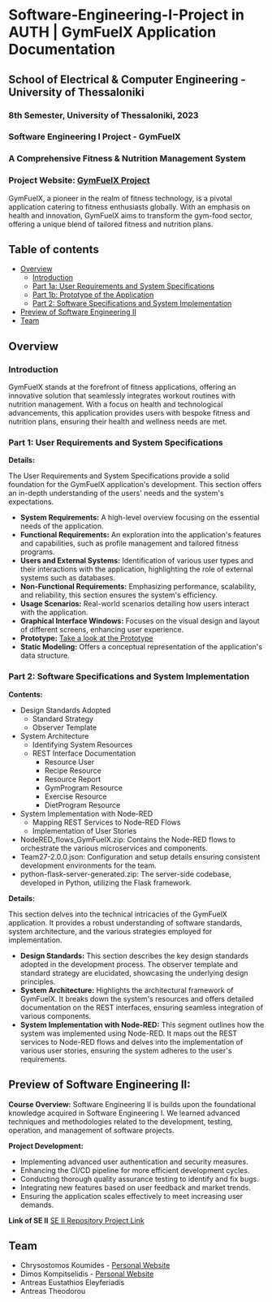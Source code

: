 # Software-Engineering-I-Project in AUTH | GymFuelX Application Documentation

## School of Electrical & Computer Engineering - University of Thessaloniki

### 8th Semester, University of Thessaloniki, 2023

### Software Engineering I Project - GymFuelX

### A Comprehensive Fitness & Nutrition Management System

### Project Website: [GymFuelX Project](https://chryskoum.github.io/SE1-Project-GymFuelX/)

GymFuelX, a pioneer in the realm of fitness technology, is a pivotal application catering to fitness enthusiasts globally. With an emphasis on health and innovation, GymFuelX aims to transform the gym-food sector, offering a unique blend of tailored fitness and nutrition plans.

## Table of contents

- [Overview](#overview)
  - [Introduction](#introduction)
  - [Part 1a: User Requirements and System Specifications](#part-1-user-requirements-and-system-specifications)
  - [Part 1b: Prototype of the Application](https://chryskoum.github.io/Software-Engineering-I-Project)
  - [Part 2: Software Specifications and System Implementation](#part-2-software-specifications-and-system-implementation)
- [Preview of Software Engineering II](#preview-of-software-engineering-ii)
- [Team](#team)

## Overview

### Introduction

GymFuelX stands at the forefront of fitness applications, offering an innovative solution that seamlessly integrates workout routines with nutrition management. With a focus on health and technological advancements, this application provides users with bespoke fitness and nutrition plans, ensuring their health and wellness needs are met.

### Part 1: User Requirements and System Specifications

**Details:**

The User Requirements and System Specifications provide a solid foundation for the GymFuelX application's development. This section offers an in-depth understanding of the users' needs and the system's expectations.

- **System Requirements:** A high-level overview focusing on the essential needs of the application.
- **Functional Requirements:** An exploration into the application's features and capabilities, such as profile management and tailored fitness programs.
- **Users and External Systems:** Identification of various user types and their interactions with the application, highlighting the role of external systems such as databases.
- **Non-Functional Requirements:** Emphasizing performance, scalability, and reliability, this section ensures the system's efficiency.
- **Usage Scenarios:** Real-world scenarios detailing how users interact with the application.
- **Graphical Interface Windows:** Focuses on the visual design and layout of different screens, enhancing user experience.
- **Prototype:** [Take a look at the Prototype](https://chryskoum.github.io/SE1-Project-GymFuelX/)
- **Static Modeling:** Offers a conceptual representation of the application's data structure.

### Part 2: Software Specifications and System Implementation

**Contents:**

- Design Standards Adopted
  - Standard Strategy
  - Observer Template
- System Architecture
  - Identifying System Resources
  - REST Interface Documentation
    - Resource User
    - Recipe Resource
    - Resource Report
    - GymProgram Resource
    - Exercise Resource
    - DietProgram Resource
- System Implementation with Node-RED
  - Mapping REST Services to Node-RED Flows
  - Implementation of User Stories
- NodeRED_flows_GymFuelX.zip: Contains the Node-RED flows to orchestrate the various microservices and components.
- Team27-2.0.0.json: Configuration and setup details ensuring consistent development environments for the team.
- python-flask-server-generated.zip: The server-side codebase, developed in Python, utilizing the Flask framework.

**Details:**

This section delves into the technical intricacies of the GymFuelX application. It provides a robust understanding of software standards, system architecture, and the various strategies employed for implementation.

- **Design Standards:** This section describes the key design standards adopted in the development process. The observer template and standard strategy are elucidated, showcasing the underlying design principles.
- **System Architecture:** Highlights the architectural framework of GymFuelX. It breaks down the system's resources and offers detailed documentation on the REST interfaces, ensuring seamless integration of various components.
- **System Implementation with Node-RED:** This segment outlines how the system was implemented using Node-RED. It maps out the REST services to Node-RED flows and delves into the implementation of various user stories, ensuring the system adheres to the user's requirements.

## Preview of Software Engineering II:

**Course Overview:**
Software Engineering II is builds upon the foundational knowledge acquired in Software Engineering I. We learned advanced techniques and methodologies related to the development, testing, operation, and management of software projects.

**Project Development:**

- Implementing advanced user authentication and security measures.
- Enhancing the CI/CD pipeline for more efficient development cycles.
- Conducting thorough quality assurance testing to identify and fix bugs.
- Integrating new features based on user feedback and market trends.
- Ensuring the application scales effectively to meet increasing user demands.

**Link of SE II**
[SE II Repository Project Link](https://github.com/ChrysKoum/SE2-Project-GymFuelX)

## Team
 - Chrysostomos Koumides - [Personal Website](https://github.com/ChrysKoum/ChrysK)
 - Dimos Kompitselidis - [Personal Website](https://komisd.github.io/Portfolio-Website/)
 - Antreas Eustathios Eleyferiadis
 - Antreas Theodorou 

